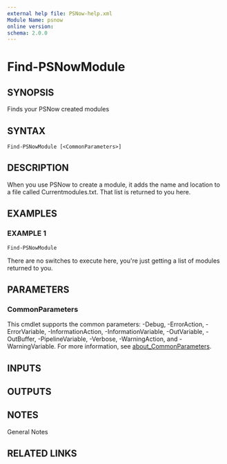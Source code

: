 ```yaml
---
external help file: PSNow-help.xml
Module Name: psnow
online version:
schema: 2.0.0
---
```


# Find-PSNowModule

## SYNOPSIS
Finds your PSNow created modules

## SYNTAX

```
Find-PSNowModule [<CommonParameters>]
```

## DESCRIPTION
When you use PSNow to create a module, it adds the name and location to a file called Currentmodules.txt.
That list is returned to you here.

## EXAMPLES

### EXAMPLE 1
```
Find-PSNowModule
```

There are no switches to execute here, you're just getting a list of modules returned to you.

## PARAMETERS

### CommonParameters
This cmdlet supports the common parameters: -Debug, -ErrorAction, -ErrorVariable, -InformationAction, -InformationVariable, -OutVariable, -OutBuffer, -PipelineVariable, -Verbose, -WarningAction, and -WarningVariable. For more information, see [about_CommonParameters](http://go.microsoft.com/fwlink/?LinkID=113216).

## INPUTS

## OUTPUTS

## NOTES
General Notes

## RELATED LINKS
